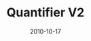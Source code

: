 ---
title: "Quantifier V2"
description: "Optimize my web’s performance (Analytical)"
date: "2010-10-17"
contact: "jcramer@mozilla.com"

product:
  -
    name: "Quantifier"
    icon: "./images/icon.svg"
    hero:
      -
        title: Get your web superpower
        text: "Use interactive tools to shape your web experience. You can find out how to optimize site performance, avoid security pitfalls, and learn more about the workings of the web that you might not normally see or even think about."
        cta: "Get Quantifier"
        image: "./images/hero.png"
    facets:
      -
        title: "See your web behavior"
        text: "Apply Quantifier X-Ray vision to your browsing experience. You don’t have to be a developer to see how each part of a page is working."
        image: "./images/facet-white.png"
      -
        title: Optimize your web experience"
        text: "Tweak Quantifier settings to optimize your time online: you can altogether avoid poorly performing sites and streamline your experience, or you can roll your sleeves up to tool around and hack things for improvement."
        image: "./images/facet-blue.png"
      -
        title: "join a cohort"
        text: "Check out how others are tooling around and join them in homegrown projects. Have an idea of how to make Quantifier better? Pitch any projects to us to vet, and we’ll add the best ideas to Quantifier."
        image: "./images/facet-blue.png"
---
